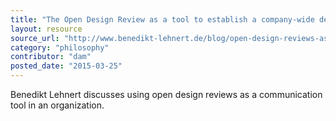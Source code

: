 ```yaml
---
title: "The Open Design Review as a tool to establish a company-wide design culture"
layout: resource
source_url: "http://www.benedikt-lehnert.de/blog/open-design-reviews-as-a-tool-to-establish-a-company-wide-design-culture"
category: "philosophy"
contributor: "dam"
posted_date: "2015-03-25"
---
```

Benedikt Lehnert discusses using open design reviews as a communication tool in an organization.